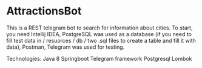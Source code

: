 # AttractionsBot 
This is a REST telegram bot to search for information about cities. To start, you need Intellij IDEA, PostgreSQL was used as a database (if you need to fill test data in / resuorces / db / two .sql files to create a table and fill it with data), Postman, Telegram was used for testing.

Technologies:
Java 8
Springboot
Telegram framework
Postgresql
Lombok

